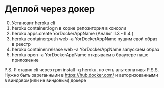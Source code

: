 # Деплой через докер

0. Установит heroku cli
0. heroku container:login в корне репозитория в консоли 
0. heroku apps:create YorDockerAppName (Аналог II.3 - II.4 )
0. heroku container:push web -a YorDockerAppName пушим свой образ в реестр
0. heroku container:release web -a YorDockerAppName запускаем образ
0. heroku open -a YorDockerAppName открываем в браузере наше приложение 

P.S. Я ставил cli через npm install -g heroku, но есть альтернативы
P.S.S. Нужно быть зареганными в https://hub.docker.com/  и авторизованными в виндовом(или не виндовым) докере 
